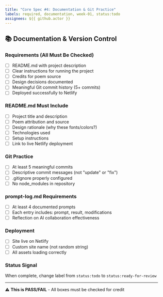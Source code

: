 ```yaml
---
title: "Core Spec #4: Documentation & Git Practice"
labels: required, documentation, week-01, status:todo
assignees: ${{ github.actor }}
---
```


## 📚 Documentation & Version Control

### Requirements (All Must Be Checked)
- [ ] README.md with project description
- [ ] Clear instructions for running the project
- [ ] Credits for poem source
- [ ] Design decisions documented
- [ ] Meaningful Git commit history (5+ commits)
- [ ] Deployed successfully to Netlify

### README.md Must Include
- [ ] Project title and description
- [ ] Poem attribution and source
- [ ] Design rationale (why these fonts/colors?)
- [ ] Technologies used
- [ ] Setup instructions
- [ ] Link to live Netlify deployment

### Git Practice
- [ ] At least 5 meaningful commits
- [ ] Descriptive commit messages (not "update" or "fix")
- [ ] .gitignore properly configured
- [ ] No node_modules in repository

### prompt-log.md Requirements
- [ ] At least 4 documented prompts
- [ ] Each entry includes: prompt, result, modifications
- [ ] Reflection on AI collaboration effectiveness

### Deployment
- [ ] Site live on Netlify
- [ ] Custom site name (not random string)
- [ ] All assets loading correctly

### Status Signal
When complete, change label from `status:todo` to `status:ready-for-review`

---
⚠️ **This is PASS/FAIL** - All boxes must be checked for credit